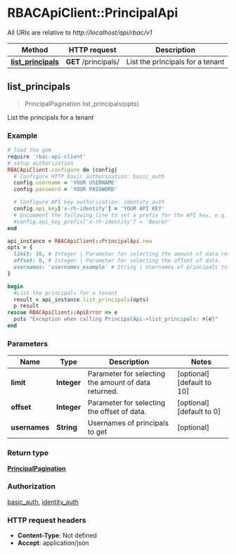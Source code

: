 # RBACApiClient::PrincipalApi

All URIs are relative to *http://localhost/api/rbac/v1*

Method | HTTP request | Description
------------- | ------------- | -------------
[**list_principals**](PrincipalApi.md#list_principals) | **GET** /principals/ | List the principals for a tenant



## list_principals

> PrincipalPagination list_principals(opts)

List the principals for a tenant

### Example

```ruby
# load the gem
require 'rbac-api-client'
# setup authorization
RBACApiClient.configure do |config|
  # Configure HTTP basic authorization: basic_auth
  config.username = 'YOUR USERNAME'
  config.password = 'YOUR PASSWORD'

  # Configure API key authorization: identity_auth
  config.api_key['x-rh-identity'] = 'YOUR API KEY'
  # Uncomment the following line to set a prefix for the API key, e.g. 'Bearer' (defaults to nil)
  #config.api_key_prefix['x-rh-identity'] = 'Bearer'
end

api_instance = RBACApiClient::PrincipalApi.new
opts = {
  limit: 10, # Integer | Parameter for selecting the amount of data returned.
  offset: 0, # Integer | Parameter for selecting the offset of data.
  usernames: 'usernames_example' # String | Usernames of principals to get
}

begin
  #List the principals for a tenant
  result = api_instance.list_principals(opts)
  p result
rescue RBACApiClient::ApiError => e
  puts "Exception when calling PrincipalApi->list_principals: #{e}"
end
```

### Parameters


Name | Type | Description  | Notes
------------- | ------------- | ------------- | -------------
 **limit** | **Integer**| Parameter for selecting the amount of data returned. | [optional] [default to 10]
 **offset** | **Integer**| Parameter for selecting the offset of data. | [optional] [default to 0]
 **usernames** | **String**| Usernames of principals to get | [optional] 

### Return type

[**PrincipalPagination**](PrincipalPagination.md)

### Authorization

[basic_auth](../README.md#basic_auth), [identity_auth](../README.md#identity_auth)

### HTTP request headers

- **Content-Type**: Not defined
- **Accept**: application/json

